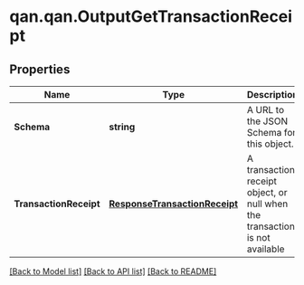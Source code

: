 # qan.qan.OutputGetTransactionReceipt

## Properties

Name | Type | Description | Notes
------------ | ------------- | ------------- | -------------
**Schema** | **string** | A URL to the JSON Schema for this object. | [optional] [readonly] 
**TransactionReceipt** | [**ResponseTransactionReceipt**](ResponseTransactionReceipt.md) | A transaction receipt object, or null when the transaction is not available | 

[[Back to Model list]](../README.md#documentation-for-models) [[Back to API list]](../README.md#documentation-for-api-endpoints) [[Back to README]](../README.md)

